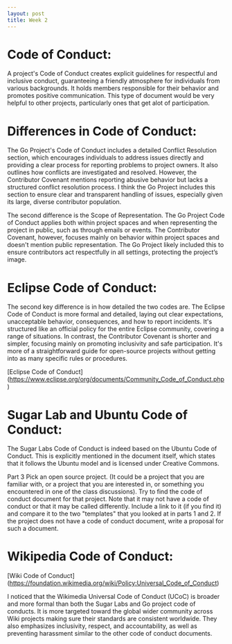 ```yaml
---
layout: post
title: Week 2
---
```



# Code of Conduct:
A project's Code of Conduct creates explicit guidelines for respectful and inclusive conduct, guaranteeing a friendly atmosphere for individuals from various backgrounds. It holds members responsible for their behavior and promotes positive communication. This type of document would be very helpful to other projects, particularly ones that get alot of participation.

# Differences in Code of Conduct:
The Go Project's Code of Conduct includes a detailed Conflict Resolution section, which encourages individuals to address issues directly and providing a clear process for reporting problems to project owners. It also outlines how conflicts are investigated and resolved. However, the Contributor Covenant mentions reporting abusive behavior but lacks a structured conflict resolution process. I think the Go Project includes this section to ensure clear and transparent handling of issues, especially given its large, diverse contributor population.

<!--more-->
The second difference is the Scope of Representation. The Go Project Code of Conduct applies both within project spaces and when representing the project in public, such as through emails or events. The Contributor Covenant, however, focuses mainly on behavior within project spaces and doesn't mention public representation. The Go Project likely included this to ensure contributors act respectfully in all settings, protecting the project’s image.


# Eclipse Code of Conduct:
The second key difference is in how detailed the two codes are. The Eclipse Code of Conduct is more formal and detailed, laying out clear expectations, unacceptable behavior, consequences, and how to report incidents. It's structured like an official policy for the entire Eclipse community, covering a range of situations. In contrast, the Contributor Covenant is shorter and simpler, focusing mainly on promoting inclusivity and safe participation. It's more of a straightforward guide for open-source projects without getting into as many specific rules or procedures.

[Eclipse Code of Conduct] (https://www.eclipse.org/org/documents/Community_Code_of_Conduct.php)

# Sugar Lab and Ubuntu Code of Conduct:
The Sugar Labs Code of Conduct is indeed based on the Ubuntu Code of Conduct. This is explicitly mentioned in the document itself, which states that it follows the Ubuntu model and is licensed under Creative Commons. 

Part 3
Pick an open source project. (It could be a project that you are familiar with, or a project that you are interested in, or something you encountered in one of the class discussions). Try to find the code of conduct document for that project. Note that it may not have a code of conduct or that it may be called differently. Include a link to it (if you find it) and compare it to the two "templates" that you looked at in parts 1 and 2. If the project does not have a code of conduct document, write a proposal for such a document.

# Wikipedia Code of Conduct:
[Wiki Code of Conduct] (https://foundation.wikimedia.org/wiki/Policy:Universal_Code_of_Conduct)

I noticed that the Wikimedia Universal Code of Conduct (UCoC) is broader and more formal than both the Sugar Labs and Go project code of conducts. It is more targeted toward the  global wider community across Wiki projects making sure their standards are consistent worldwide. They also emphasizes inclusivity, respect, and accountability, as well as preventing harassment similar to the other code of conduct documents. 
